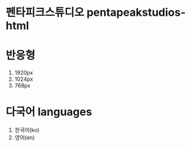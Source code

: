 # 펜타피크스튜디오 pentapeakstudios-html

# 반응형
1. 1920px   
2. 1024px   
3. 768px   

# 다국어 languages
1. 한국어(ko)   
2. 영어(en)   
